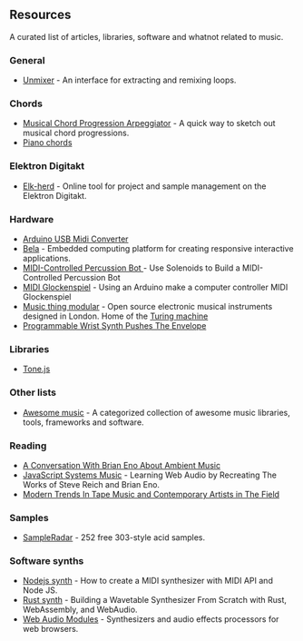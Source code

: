 ## Resources

A curated list of articles, libraries, software and whatnot related to music.

### General

* [Unmixer](https://unmixer.ongaaccel.jp/) - An interface for extracting and remixing loops.

### Chords

* [Musical Chord Progression Arpeggiator](https://codepen.io/jakealbaugh/full/qNrZyw) - A quick way to sketch out musical chord progressions.
* [Piano chords](http://note.kitchen/)

### Elektron Digitakt

* [Elk-herd](https://electric.kitchen/crunch/elk-herd/) - Online tool for project and sample management on the Elektron Digitakt.

### Hardware

* [Arduino USB Midi Converter](https://studiothorn.wordpress.com/2015/01/26/diy-time-part-1-arduino-usb-midi-converter/amp/)
* [Bela](https://bela.io/) - Embedded computing platform for creating responsive interactive applications.
* [MIDI-Controlled Percussion Bot ](https://makezine.com/projects/midi-drum-bot/) - Use Solenoids to Build a MIDI-Controlled Percussion Bot 
* [MIDI Glockenspiel](http://www.thebox.myzen.co.uk/Hardware/Glockenspiel.html) - Using an Arduino make a computer controller MIDI Glockenspiel
* [Music thing modular](https://musicthing.co.uk/) - Open source electronic musical instruments designed in London. Home of the [Turing machine](https://musicthing.co.uk/pages/turing.html)
* [Programmable Wrist Synth Pushes The Envelope](https://hackaday.com/2019/12/11/programmable-wrist-synth-pushes-the-envelope/)


### Libraries

* [Tone.js](https://tonejs.github.io/)


### Other lists

* [Awesome music](https://github.com/ciconia/awesome-music/blob/master/README.md) - A categorized collection of awesome music libraries, tools, frameworks and software.

### Reading

* [A Conversation With Brian Eno About Ambient Music](https://pitchfork.com/features/interview/10023-a-conversation-with-brian-eno-about-ambient-music/)
* [JavaScript Systems Music](https://teropa.info/blog/2016/07/28/javascript-systems-music.html) - Learning Web Audio by Recreating The Works of Steve Reich and Brian Eno.
* [Modern Trends In Tape Music and Contemporary Artists in The Field](https://tpc.home.blog/2019/01/10/profile-modern-trends-in-tape-music-and-contemporary-artists-in-the-field/)

### Samples

* [SampleRadar](https://www.musicradar.com/news/sampleradar-252-free-303-style-acid-samples) - 252 free 303-style acid samples.

### Software synths

* [Nodejs synth](https://medium.com/nebo-15/tutorial-how-to-create-midi-synthesizer-with-midi-api-and-node-js-48d41c162009) - How to create a MIDI synthesizer with MIDI API and Node JS.
* [Rust synth](https://cprimozic.net/blog/buliding-a-wavetable-synthesizer-with-rust-wasm-and-webaudio/) - Building a Wavetable Synthesizer From Scratch with Rust, WebAssembly, and WebAudio.
* [Web Audio Modules](https://www.webaudiomodules.org/) - Synthesizers and audio effects processors for web browsers.

